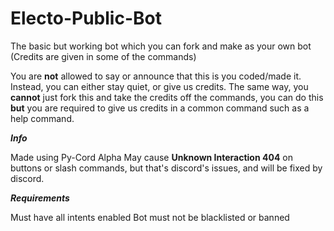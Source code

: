# Electo-Public-Bot
The basic but working bot which you can fork and make as your own bot (Credits are given in some of the commands)

You are **not** allowed to say or announce that this is you coded/made it. Instead, you can either stay quiet, or give us credits. The same way, you **cannot** just fork this and take the credits off the commands, you can do this **but** you are required to give us credits in a common command such as a help command.

***Info***

Made using Py-Cord Alpha
May cause **Unknown Interaction 404** on buttons or slash commands, but that's discord's issues, and will be fixed by discord.

***Requirements***

Must have all intents enabled
Bot must not be blacklisted or banned

